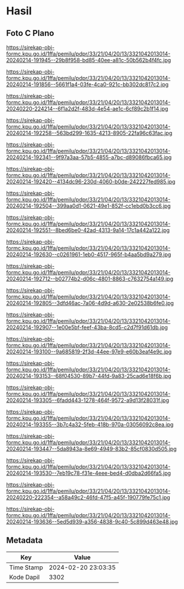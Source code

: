 # Hasil

## Foto C Plano

https://sirekap-obj-formc.kpu.go.id/1ffa/pemilu/pdpr/33/21/04/20/13/3321042013014-20240214-191945--29b8f958-bd85-40ee-a81c-50b562b4f4fc.jpg

https://sirekap-obj-formc.kpu.go.id/1ffa/pemilu/pdpr/33/21/04/20/13/3321042013014-20240214-191856--5661f1a4-03fe-4ca0-921c-bb302dc817c2.jpg

https://sirekap-obj-formc.kpu.go.id/1ffa/pemilu/pdpr/33/21/04/20/13/3321042013014-20240220-224214--6f1a2d2f-483d-4e54-ae1c-6cf89c2b1f14.jpg

https://sirekap-obj-formc.kpu.go.id/1ffa/pemilu/pdpr/33/21/04/20/13/3321042013014-20240214-192258--563bd299-1635-4213-8905-22fa96c63fac.jpg

https://sirekap-obj-formc.kpu.go.id/1ffa/pemilu/pdpr/33/21/04/20/13/3321042013014-20240214-192341--9f97a3aa-57b5-4855-a7bc-d89086fbca65.jpg

https://sirekap-obj-formc.kpu.go.id/1ffa/pemilu/pdpr/33/21/04/20/13/3321042013014-20240214-192420--4134dc96-230d-4060-b0de-242227fed985.jpg

https://sirekap-obj-formc.kpu.go.id/1ffa/pemilu/pdpr/33/21/04/20/13/3321042013014-20240214-192504--399aa0d1-0621-49e1-852f-cc1ebd0b3cc6.jpg

https://sirekap-obj-formc.kpu.go.id/1ffa/pemilu/pdpr/33/21/04/20/13/3321042013014-20240214-192551--8bed6be0-42ad-4313-9a14-17c1a442a122.jpg

https://sirekap-obj-formc.kpu.go.id/1ffa/pemilu/pdpr/33/21/04/20/13/3321042013014-20240214-192630--c0261961-1eb0-4517-965f-b4aa5bd9a279.jpg

https://sirekap-obj-formc.kpu.go.id/1ffa/pemilu/pdpr/33/21/04/20/13/3321042013014-20240214-192712--b02774b2-d06c-4801-8863-c7632754a149.jpg

https://sirekap-obj-formc.kpu.go.id/1ffa/pemilu/pdpr/33/21/04/20/13/3321042013014-20240214-192805--3dfd46ac-7a06-4d9d-a630-2e02538b6fe0.jpg

https://sirekap-obj-formc.kpu.go.id/1ffa/pemilu/pdpr/33/21/04/20/13/3321042013014-20240214-192907--1e00e5bf-feef-43ba-8cd5-c2d7f91d61db.jpg

https://sirekap-obj-formc.kpu.go.id/1ffa/pemilu/pdpr/33/21/04/20/13/3321042013014-20240214-193100--9a685819-2f3d-44ee-97e9-e60b3eaf4e9c.jpg

https://sirekap-obj-formc.kpu.go.id/1ffa/pemilu/pdpr/33/21/04/20/13/3321042013014-20240214-193153--68f04530-89b7-44fd-9a83-25cad6e18f6b.jpg

https://sirekap-obj-formc.kpu.go.id/1ffa/pemilu/pdpr/33/21/04/20/13/3321042013014-20240214-193305--6fadd443-1278-464f-9572-a9d13f28031f.jpg

https://sirekap-obj-formc.kpu.go.id/1ffa/pemilu/pdpr/33/21/04/20/13/3321042013014-20240214-193355--3b7c4a32-5feb-418b-970a-03056092c8ea.jpg

https://sirekap-obj-formc.kpu.go.id/1ffa/pemilu/pdpr/33/21/04/20/13/3321042013014-20240214-193447--5da8943a-8e69-4949-83b2-85cf0830d505.jpg

https://sirekap-obj-formc.kpu.go.id/1ffa/pemilu/pdpr/33/21/04/20/13/3321042013014-20240214-193530--7eb19c78-f31e-4eee-bed4-d0dba2d66fa5.jpg

https://sirekap-obj-formc.kpu.go.id/1ffa/pemilu/pdpr/33/21/04/20/13/3321042013014-20240220-222354--a58a49c2-46fd-47f5-a45f-190779fe75c1.jpg

https://sirekap-obj-formc.kpu.go.id/1ffa/pemilu/pdpr/33/21/04/20/13/3321042013014-20240214-193636--5ed5d939-a356-4838-9c40-5c899d463e48.jpg


## Metadata

| Key        | Value               |
| ---------- | ------------------- |
| Time Stamp | 2024-02-20 23:03:35 |
| Kode Dapil | 3302                |



